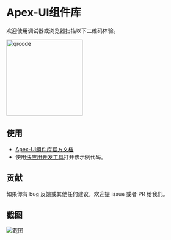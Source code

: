 # Apex-UI组件库
欢迎使用调试器或浏览器扫描以下二维码体验。

<img width="200" src="https://raw.githubusercontent.com/vivoquickapp/apex-ui-docs/master/docs/assets/qrcode.png" alt="qrcode" />

## 使用
- [Apex-UI组件库官方文档](https://vivoquickapp.github.io/apex-ui-docs/)
- 使用[快应用开发工具](https://www.quickapp.cn/docCenter/IDEPublicity)打开该示例代码。

## 贡献

如果你有 bug 反馈或其他任何建议，欢迎提 issue 或者 PR 给我们。

## 截图

![截图](https://github.com/vivoquickapp/apex-ui-docs/blob/master/docs/assets/apex-ui-sample.jpg?raw=true)
